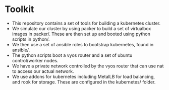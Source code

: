 # Toolkit

- This repository contains a set of tools for building a kubernetes cluster.
- We simulate our cluster by using packer to build a set of virtualbox images in packer/. These are then set up and booted using python scripts in python/.
- We then use a set of ansible roles to bootstrap kubernetes, found in ansible/.
- The python scripts boot a vyos router and a set of ubuntu control/worker nodes.
- We have a private network controlled by the vyos router that can use nat to access our actual network.
- We use addons for kubernetes including MetalLB for load balancing, and rook for storage. These are configured in the kubernetes/ folder.
